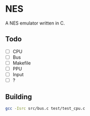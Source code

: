 # NES

A NES emulator written in C.

## Todo

- [ ] CPU
- [ ] Bus
- [ ] Makefile
- [ ] PPU
- [ ] Input
- [ ] ?

## Building

```sh
gcc -Isrc src/bus.c test/test_cpu.c
```
